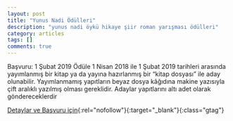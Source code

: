 ```yaml
---
layout: post
title: "Yunus Nadi Ödülleri"
description: "yunus nadi öykü hikaye şiir roman yarışması ödülleri"
category: articles
tags: []
comments: true
---
```


Başvuru: 1 Şubat 2019
Ödüle 1 Nisan 2018 ile 1 Şubat 2019 tarihleri arasında yayımlanmış bir kitap ya da yayına hazırlanmış bir “kitap dosyası” ile aday olunabilir. Yayımlanmamış yapıtların beyaz dosya kâğıdına makine yazısıyla çift aralıklı yazılmış olması gereklidir. Adaylar yapıtlarını altı adet olarak göndereceklerdir

[Detaylar ve Başvuru için](http://www.cumhuriyet.com.tr/haber/turkiye/1173432/74._Yil_Yunus_Nadi_Odulleri.html?utm_source=edebiyatyarismalari.com&utm_medium=affiliate&utm_campaign=cpc){:rel="nofollow"}{:target="_blank"}{:class="gtag"}